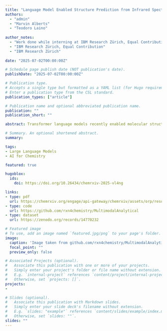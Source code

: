 ```yaml
---
title: "Language Model Enabled Structure Prediction from Infrared Spectra of Mixtures"
authors:
  - "admin"
  - "Marvin Alberts"
  - "Teodoro Laino"
  
author_notes:
  - "Work done while interning at IBM Research Zürich, Equal Contribution"
  - "IBM Research Zürich, Equal Contribution"
  - "IBM Research Zürich"
  
date: "2025-07-02T00:00:00Z"

# Schedule page publish date (NOT publication's date).
publishDate: "2025-07-02T00:00:00Z"

# Publication type.
# Accepts a single type but formatted as a YAML list (for Hugo requirements).
# Enter a publication type from the CSL standard.
publication_types: ["article"]

# Publication name and optional abbreviated publication name.
publication: ""
publication_short: ""

abstract: Transformer language models recently enabled molecular structure prediction directly from infrared (IR) spectra, yet have remained confined to pure compounds. We show that the same architecture learns the correlations embedded in binary mixture spectra and can retrieve the individual molecular components. Trained solely on gas-phase data, our model attains a Top-10 accuracy of 61.4% on balanced synthetic mixtures. When evaluated on 15 mixtures measured with Attenuated Total Reflectance (ATR) IR spectrometer, whose response differs markedly from the training domain, it still achieves 52.0% Top-10 accuracy, evidencing strong cross-instrument transferability. The ability to identify signals of individual molecules within complex spectra extends machine-learning-assisted spectroscopy from idealised samples to realistic laboratory scenarios. All code and pretrained weights are released to accelerate adoption and further development. This advance opens the door to automated structure elucidation using IR data in fields ranging from environmental monitoring to pharmaceutical quality control.

# Summary. An optional shortened abstract.
summary: 

tags:
- Large Language Models
- AI for Chemistry

featured: true

hugoblox:
  ids:
    doi: https://doi.org/10.26434/chemrxiv-2025-vl4ng

links:
- type: pdf
  url: https://chemrxiv.org/engage/api-gateway/chemrxiv/assets/orp/resource/item/686249a91a8f9bdab5bfefee/original/language-model-enabled-structure-prediction-from-infrared-spectra-of-mixtures.pdf
- type: code
  url: https://github.com/rxn4chemistry/MultimodalAnalytical
- type: dataset
  url: https://zenodo.org/records/14770232

# Featured image
# To use, add an image named `featured.jpg/png` to your page's folder. 
image:
  caption: 'Image taken from github.com/rxn4chemistry/MultimodalAnalytical/'
  focal_point: ""
  preview_only: false

# Associated Projects (optional).
#   Associate this publication with one or more of your projects.
#   Simply enter your project's folder or file name without extension.
#   E.g. `internal-project` references `content/project/internal-project/index.md`.
#   Otherwise, set `projects: []`.
projects:
- 

# Slides (optional).
#   Associate this publication with Markdown slides.
#   Simply enter your slide deck's filename without extension.
#   E.g. `slides: "example"` references `content/slides/example/index.md`.
#   Otherwise, set `slides: ""`.
slides: ""
---
```

